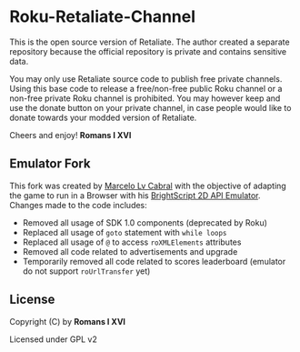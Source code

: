 # Roku-Retaliate-Channel

This is the open source version of Retaliate. The author created a separate repository because the official repository is private and contains sensitive data.

You may only use Retaliate source code to publish free private channels. Using this base code to release a free/non-free public Roku channel or a non-free private Roku channel is prohibited. You may however keep and use the donate button on your private channel, in case people would like to donate towards your modded version of Retaliate. 

Cheers and enjoy!
**Romans I XVI**

## Emulator Fork
This fork was created by [Marcelo Lv Cabral](https://github.com/lvcabral/) with the objective of adapting the game to run in a Browser with his [BrightScript 2D API Emulator](https://github.com/lvcabral/brs-emu).
Changes made to the code includes:
* Removed all usage of SDK 1.0 components (deprecated by Roku)
* Replaced all usage of `goto` statement with `while loops`
* Replaced all usage of `@` to access `roXMLElements` attributes
* Removed all code related to advertisements and upgrade
* Temporarily removed all code related to scores leaderboard (emulator do not support `roUrlTransfer` yet)

## License

Copyright (C) by **Romans I XVI**

Licensed under GPL v2
